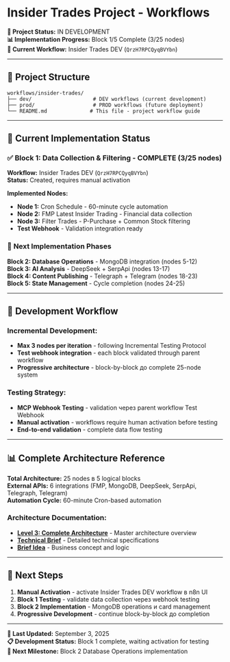 # Insider Trades Project - Workflows

**🎯 Project Status:** IN DEVELOPMENT  
**📊 Implementation Progress:** Block 1/5 Complete (3/25 nodes)  
**🔧 Current Workflow:** Insider Trades DEV (`QrzH7RPCQyqBVYbn`)

---

## 📁 Project Structure

```
workflows/insider-trades/
├── dev/                    # DEV workflows (current development)
├── prod/                   # PROD workflows (future deployment)
└── README.md              # This file - project workflow guide
```

---

## 🚀 Current Implementation Status

### ✅ **Block 1: Data Collection & Filtering** - COMPLETE (3/25 nodes)

**Workflow:** Insider Trades DEV (`QrzH7RPCQyqBVYbn`)  
**Status:** Created, requires manual activation

**Implemented Nodes:**
- **Node 1:** Cron Schedule - 60-minute cycle automation
- **Node 2:** FMP Latest Insider Trading - Financial data collection  
- **Node 3:** Filter Trades - P-Purchase + Common Stock filtering
- **Test Webhook** - Validation integration ready

### 🔄 **Next Implementation Phases**

**Block 2: Database Operations** - MongoDB integration (nodes 5-12)  
**Block 3: AI Analysis** - DeepSeek + SerpApi (nodes 13-17)  
**Block 4: Content Publishing** - Telegraph + Telegram (nodes 18-23)  
**Block 5: State Management** - Cycle completion (nodes 24-25)

---

## 🔧 Development Workflow

### **Incremental Development:**
- **Max 3 nodes per iteration** - following Incremental Testing Protocol
- **Test webhook integration** - each block validated through parent workflow
- **Progressive architecture** - block-by-block до complete 25-node system

### **Testing Strategy:**
- **MCP Webhook Testing** - validation через parent workflow Test Webhook
- **Manual activation** - workflows require human activation before testing
- **End-to-end validation** - complete data flow testing

---

## 📊 Complete Architecture Reference

**Total Architecture:** 25 nodes в 5 logical blocks  
**External APIs:** 6 integrations (FMP, MongoDB, DeepSeek, SerpApi, Telegraph, Telegram)  
**Automation Cycle:** 60-minute Cron-based automation

### **Architecture Documentation:**
- **[Level 3: Complete Architecture](../../docs/projects/insider-trades/architecture.md)** - Master architecture overview
- **[Technical Brief](../../docs/projects/insider-trades/technical-brief.md)** - Detailed technical specifications
- **[Brief Idea](../../docs/projects/insider-trades/brief-idea.md)** - Business concept and logic

---

## 🎯 Next Steps

1. **Manual Activation** - activate Insider Trades DEV workflow в n8n UI
2. **Block 1 Testing** - validate data collection через webhook testing
3. **Block 2 Implementation** - MongoDB operations и card management
4. **Progressive Development** - continue block-by-block до completion

---

**🔄 Last Updated:** September 3, 2025  
**📋 Development Status:** Block 1 complete, waiting activation for testing  
**🎯 Next Milestone:** Block 2 Database Operations implementation